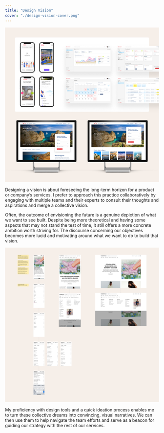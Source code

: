```yaml
---
title: "Design Vision"
cover: "./design-vision-cover.png"
---
```

![Compilation of web design mockups. They are all about traveling apps displaying mainly destination imagery, like landscapes and cities, but also some back-office concepts with calendars and room availability in hotel booking scenarios.](./design-vision-01.png)

Designing a vision is about foreseeing the long-term horizon for a product or company’s services. I prefer to approach this practice collaboratively by engaging with multiple teams and their experts to consult their thoughts and aspirations and merge a collective vision.

Often, the outcome of envisioning the future is a genuine depiction of what we want to see built. Despite being more theoretical and having some aspects that may not stand the test of time, it still offers a more concrete ambition worth striving for. The discourse concerning our objectives becomes more lucid and motivating around what we want to do to build that vision.

![Matrix of design mockups displaying header navigation menus.](./design-vision-02.png)

My proficiency with design tools and a quick ideation process enables me to turn these collective dreams into convincing, visual narratives. We can then use them to help navigate the team efforts and serve as a beacon for guiding our strategy with the rest of our services.